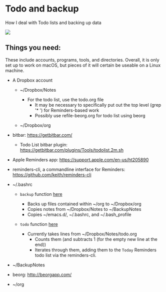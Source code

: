 # Todo and backup

How I deal with Todo lists and backing up data

![](https://github.com/sndean/copyImportant/raw/master/example.png)

## Things you need:

These include accounts, programs, tools, and directories. Overall, it is only set up to work on macOS, but pieces of it will certain be useable on a Linux machine.

* A Dropbox account
 
  * ~/Dropbox/Notes
  
    * For the todo list, use the todo.org file
      - It may be necessary to specifically put out the top level (grep '* ') for Reminders-based work
      - Possibly use refile-beorg.org for todo list using beorg
  
  * ~/Dropbox/org

* bitbar: https://getbitbar.com/

  * Todo List bitbar plugin: https://getbitbar.com/plugins/Tools/todolist.2m.sh

* Apple Reminders app:
https://support.apple.com/en-us/ht205890

* reminders-cli, a commandline interface for Reminders:
https://github.com/keith/reminders-cli

* ~/.bashrc

  * `backup` function [here](/.bashrc)

    * Backs up files contained within ~/org to ~/Dropbox/org
    * Copies notes from ~/Dropbox/Notes to ~/BackupNotes
    * Copies ~/emacs.d/, ~/.bashrc, and ~/.bash_profile
  
  * `todo` function [here](/.bashrc)

    * Currently takes lines from ~/Dropbox/Notes/todo.org 
      - Counts them (and subtracts 1 (for the empty new line at the end))
      - Iterates through them, adding them to the `Today` Reminders todo list via the reminders-cli.

* ~/BackupNotes

* beorg: http://beorgapp.com/

* ~/org

